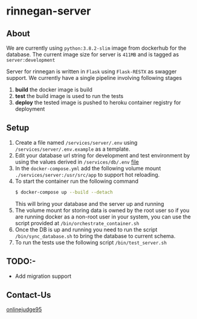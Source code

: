 # rinnegan-server

## About

We are currently using `python:3.8.2-slim` image from dockerhub for the database.
The current image size for server is `411MB` and is tagged as `server:development`

Server for rinnegan is written in `Flask` using `Flask-RESTX` as swagger support.
We currently have a single pipeline involving following stages

1. **build** the docker image is build
2. **test** the build image is used to run the tests
3. **deploy** the tested image is pushed to heroku container registry for deployment

## Setup

1. Create a file named `/services/server/.env` using `/services/server/.env.example` as a template.
2. Edit your database url string for development and test environment by using the values derived in `/services/db/.env` [file](../db/README.md#Setup)
3. In the `docker-compose.yml` add the following volume mount `./services/server:/usr/src/app` to support hot reloading.
4. To start the container run the following command
   ```bash
   $ docker-compose up --build --detach
   ```
   This will bring your database and the server up and running
5. The volume mount for storing data is owned by the root user so if you are running docker as a non-root user in your system,
   you can use the script provided at `/bin/orchestrate_container.sh`
6. Once the DB is up and running you need to run the script `/bin/sync_database.sh` to bring the database to current schema.
7. To run the tests use the following script `/bin/test_server.sh`

## TODO:-

- Add migration support

## Contact-Us

[onlinejudge95](mailto:onlinejudge95@gmail.com)
